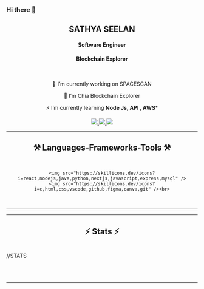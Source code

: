 ### Hi there 👋


<h2 align="center">SATHYA SEELAN </h2>
<h4 align="center">Software Engineer </h4>
<h4 align="center">Blockchain Explorer </h4>

<br/>

<div align="center">

 🔭 I’m currently working on SPACESCAN
 
 🌱 I’m Chia Blockchain Explorer

⚡ I’m currently learning **Node Js, API , AWS***

 </div>
 
<div align="center"> 
  <a href="mailto:sathyaseelangunasekar@gmail.com">
    <img src="https://img.shields.io/badge/Gmail-333333?style=for-the-badge&logo=gmail&logoColor=red" />
  </a>
  <a href="https://www.linkedin.com/in/sathya-seelan-gunasekar/" target="_blank">
    <img src="https://img.shields.io/badge/LinkedIn-0077B5?style=for-the-badge&logo=linkedin&logoColor=white" target="_blank" />
  </a>
  <a href="https://sathyaseelang.github.io/Portfolio/" target="_blank">
     <img src="https://img.shields.io/badge/Portfolio-FF5722?style=for-the-badge&logo=todoist&logoColor=white" target="_blank" /> <!-- sqlite, safari, google-chrome are other good icon options -->
  </a>
</div>

 <hr/>
 
<h2 align="center">⚒️ Languages-Frameworks-Tools ⚒️</h2>
<br/>
<div align="center">
   
    <img src="https://skillicons.dev/icons?i=react,nodejs,java,python,nextjs,javascript,express,mysql" />
    <img src="https://skillicons.dev/icons?i=c,html,css,vscode,github,figma,canva,git" /><br>
</div>

<br/>
<hr/>
<hr/>

<h2 align="center">⚡ Stats ⚡</h2>
<br>
//STATS

<br/><br/>

<hr/>

<br/>

<br/>
